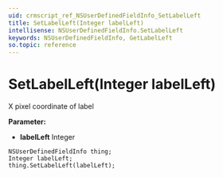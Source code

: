 ```yaml
---
uid: crmscript_ref_NSUserDefinedFieldInfo_SetLabelLeft
title: SetLabelLeft(Integer labelLeft)
intellisense: NSUserDefinedFieldInfo.SetLabelLeft
keywords: NSUserDefinedFieldInfo, GetLabelLeft
so.topic: reference
---
```


# SetLabelLeft(Integer labelLeft)

X pixel coordinate of label

**Parameter:** 
* **labelLeft** Integer

```crmscript
NSUserDefinedFieldInfo thing;
Integer labelLeft;
thing.SetLabelLeft(labelLeft);
```

